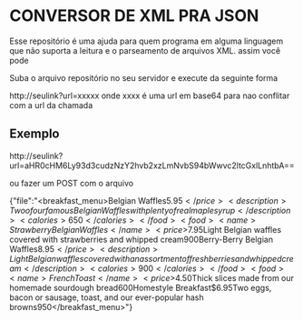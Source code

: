 # CONVERSOR DE XML PRA JSON

Esse repositório é uma ajuda para quem programa em alguma linguagem que não suporta a leitura e o parseamento de arquivos XML. assim você pode 

Suba o arquivo repositório no seu servidor e execute da seguinte forma

http://seulink?url=xxxxx onde xxxx é uma url em base64 para nao conflitar com a url da chamada

## Exemplo

http://seulink?url=aHR0cHM6Ly93d3cudzNzY2hvb2xzLmNvbS94bWwvc2ltcGxlLnhtbA==

ou fazer um POST com o arquivo

{"file":"<?xml version=\"1.0\" encoding=\"UTF-8\"?><breakfast_menu><food><name>Belgian Waffles</name><price>$5.95</price><description>Two of our famous Belgian Waffles with plenty of real maple syrup</description><calories>650</calories></food><food><name>Strawberry Belgian Waffles</name><price>$7.95</price><description>Light Belgian waffles covered with strawberries and whipped cream</description><calories>900</calories></food><food><name>Berry-Berry Belgian Waffles</name><price>$8.95</price><description>Light Belgian waffles covered with an assortment of fresh berries and whipped cream</description><calories>900</calories></food><food><name>French Toast</name><price>$4.50</price><description>Thick slices made from our homemade sourdough bread</description><calories>600</calories></food><food><name>Homestyle Breakfast</name><price>$6.95</price><description>Two eggs, bacon or sausage, toast, and our ever-popular hash browns</description><calories>950</calories></food></breakfast_menu>"}

